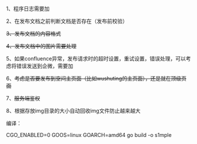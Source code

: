 1、程序日志需要加

2、在发布文档之前判断文档是否存在（发布前校验）

~~3、发布文档的内容格式~~

~~4、发布文档中的图片需要处理~~

5、如果confluence异常，发布请求时的超时设置，重试设置，错误处理，可以考虑将错误发送到企微，需要加

6、~~考虑是否要发布到空间主页面（比如wushuting的主页面），还是就在顶级页面~~

7、~~服务端鉴权~~

8、根据存放img目录的大小自动回收img文件防止越来越大

编译：

CGO_ENABLED=0 GOOS=linux GOARCH=amd64 go build -o s1mple